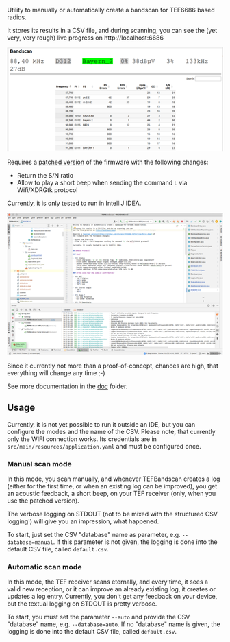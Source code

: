 Utility to manually or automatically create a bandscan for TEF6686 based radios.

It stores its results in a CSV file, and during scanning, you can
see the (yet very, very rough) live progress on http://localhost:6686 

![web view](doc/webview.png)

Requires a [patched version](https://github.com/clorenz/TEF6686_ESP32/tree/force-beep) of 
the firmware with the following changes:

- Return the S/N ratio
- Allow to play a short beep when sending the command `L` via Wifi/XDRGtk protocol

Currently, it is only tested to run in IntelliJ IDEA.

![IDEA](doc/idea.png)

Since it currently not more than a proof-of-concept, chances are high,
that everything will change any time ;-)

See more documentation in the [doc](doc/) folder.

## Usage

Currently, it is not yet possible to run it outside an IDE, but you can configure the
modes and the name of the CSV. Please note, that currently only the WIFI connection works.
Its credentials are in `src/main/resources/application.yaml` and must be configured once.

### Manual scan mode

In this mode, you scan manually, and whenever TEFBandscan creates a log (either for the first
time, or when an existing log can be improved), you get an acoustic feedback, a short beep, on
your TEF receiver (only, when you use the patched version).

The verbose logging on STDOUT (not to be mixed with the structured CSV logging!) will give you 
an impression, what happened.

To start, just set the CSV "database" name as parameter, e.g. `--database=manual`. If this
parameter is not given, the logging is done into the default CSV file, called `default.csv`.

### Automatic scan mode

In this mode, the TEF receiver scans eternally, and every time, it sees a valid new reception, or
it can improve an already existing log, it creates or updates a log entry. Currently, you don't get
any feedback on your device, but the textual logging on STDOUT is pretty verbose.

To start, you must set the parameter `--auto` and provide the CSV "database" name,
e.g. `--database=auto`. If no "database" name is given, the logging is done into
the default CSV file, called `default.csv`.

